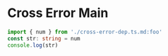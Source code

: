# Cross Error Main

```ts main
import { num } from './cross-error-dep.ts.md:foo'
const str: string = num
console.log(str)
```
